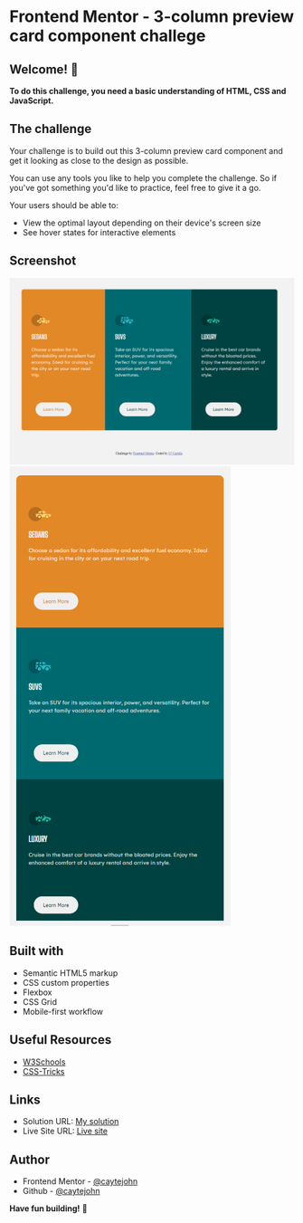 # Frontend Mentor - 3-column preview card component challege

## Welcome! 👋

**To do this challenge, you need a basic understanding of HTML, CSS and JavaScript.**

## The challenge

Your challenge is to build out this 3-column preview card component and get it looking as close to the design as possible.

You can use any tools you like to help you complete the challenge. So if you've got something you'd like to practice, feel free to give it a go.

Your users should be able to:

- View the optimal layout depending on their device's screen size
- See hover states for interactive elements

## Screenshot

![Desktop View](./design/front-end.png)
![Mobile View](./design/mobile.png)

## Built with

- Semantic HTML5 markup
- CSS custom properties
- Flexbox
- CSS Grid
- Mobile-first workflow

## Useful Resources

- [W3Schools](https://www.w3schools.com/)
- [CSS-Tricks](https://css-tricks.com/snippets/css/a-guide-to-flexbox/)

## Links

- Solution URL: [My solution](https://github.com/caytejohn/column-preview-card-component)
- Live Site URL: [Live site](https://caytejohn.github.io/column-preview-card-component/)

## Author

- Frontend Mentor - [@caytejohn](https://www.frontendmentor.io/profile/caytejohn)
- Github - [@caytejohn](https://github.com/caytejohn)

**Have fun building!** 🚀
